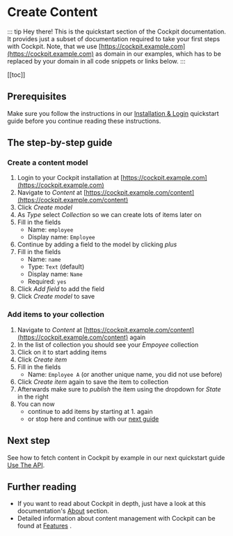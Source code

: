 # Create Content

::: tip Hey there!
This is the quickstart section of the Cockpit documentation. It provides just a subset of documentation required to take your first steps with Cockpit. Note, that we use [https://cockpit.example.com](https://cockpit.example.com) as domain in our examples, which has to be replaced by your domain in all code snippets or links below.
:::

[[toc]]

## Prerequisites

Make sure you follow the instructions in our [Installation & Login](/quickstart/installation-login/) quickstart guide before you continue reading these instructions.

## The step-by-step guide

### Create a content model

1. Login to your Cockpit installation at [https://cockpit.example.com](https://cockpit.example.com)
2. Navigate to *Content* at [https://cockpit.example.com/content](https://cockpit.example.com/content)
3. Click *Create model*
4. As *Type* select *Collection* so we can create lots of items later on
5. Fill in the fields
    * Name: `employee`
    * Display name: `Employee`
6. Continue by adding a field to the model by clicking *plus*
7. Fill in the fields
    * Name: `name`
    * Type: `Text` (default)
    * Display name: `Name`
    * Required: `yes`
8. Click *Add field* to add the field
9. Click *Create model* to save

### Add items to your collection

1. Navigate to *Content* at [https://cockpit.example.com/content](https://cockpit.example.com/content) again
2. In the list of collection you should see your *Empoyee* collection
3. Click on it to start adding items
4. Click *Create item*
5. Fill in the fields
    * Name: `Employee A` (or another unique name, you did not use before)
6. Click *Create item* again to save the item to collection
7. Afterwards make sure to *publish* the item using the dropdown for *State* in the right
8. You can now
    * continue to add items by starting at 1. again 
    * or stop here and continue with our [next guide](/quickstart/use-the-api/)

## Next step

See how to fetch content in Cockpit by example in our next quickstart guide [Use The API](/quickstart/use-the-api/).

## Further reading

* If you want to read about Cockpit in depth, just have a look at this documentation's [About](/about/) section.
* Detailed information about content management with Cockpit can be found at [Features](/features/) .